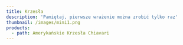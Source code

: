 ```yaml
---
title: Krzesła
description: 'Pamiętaj, pierwsze wrażenie można zrobić tylko raz'
thumbnail: /images/mini1.png
products:
  - path: Amerykańskie Krzesła Chiavari
---
```


